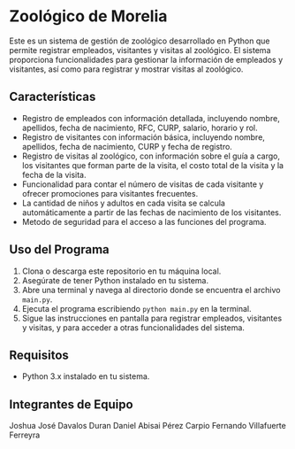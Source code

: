 # Zoológico de Morelia

Este es un sistema de gestión de zoológico desarrollado en Python que permite registrar empleados, visitantes y visitas al zoológico. 
El sistema proporciona funcionalidades para gestionar la información de empleados y visitantes, así como para registrar y mostrar visitas al zoológico.

## Características

- Registro de empleados con información detallada, incluyendo nombre, apellidos, fecha de nacimiento, RFC, CURP, salario, horario y rol.
- Registro de visitantes con información básica, incluyendo nombre, apellidos, fecha de nacimiento, CURP y fecha de registro.
- Registro de visitas al zoológico, con información sobre el guía a cargo, los visitantes que forman parte de la visita, el costo total de la visita y la fecha de la visita.
- Funcionalidad para contar el número de visitas de cada visitante y ofrecer promociones para visitantes frecuentes.
- La cantidad de niños y adultos en cada visita se calcula automáticamente a partir de las fechas de nacimiento de los visitantes.
- Metodo de seguridad para el acceso a las funciones del programa.

## Uso del Programa

1. Clona o descarga este repositorio en tu máquina local.
2. Asegúrate de tener Python instalado en tu sistema.
3. Abre una terminal y navega al directorio donde se encuentra el archivo `main.py`.
4. Ejecuta el programa escribiendo `python main.py` en la terminal.
5. Sigue las instrucciones en pantalla para registrar empleados, visitantes y visitas, y para acceder a otras funcionalidades del sistema.

## Requisitos

- Python 3.x instalado en tu sistema.

## Integrantes de Equipo
Joshua José Davalos Duran 
Daniel Abisai Pérez Carpio 
Fernando Villafuerte Ferreyra 
